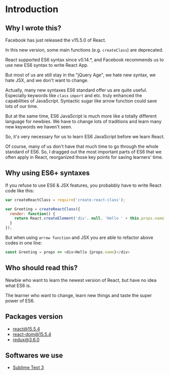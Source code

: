 # Introduction

## Why I wrote this?

Facebook has just released the v15.5.0 of React.

In this new version, some main functions (e.g. `createClass`) are deprecated.

React supported ES6 syntax since v0.14.*, and Facebook recommends us to use new ES6 syntax to write React App.

But most of us are still stay in the "jQuery Age", we hate new syntax, we hate JSX, and we don't want to change.

Actually, many new syntaxes ES6 standard offer us are quite useful. Especially keywords like `class` `import` and etc. truly enhanced the capabilities of JavaScript. Syntactic sugar like arrow function could save lots of our time.

But at the same time, ES6 JavaScript is much more like a totally different language for newbies. We have to change lots of traditions and learn many new keywords we haven't seen.

So, it's very necessary for us to learn ES6 JavaScript before we learn React.

Of course, many of us don't have that much time to go through the whole standard of ES6. So, I dragged out the most important parts of ES6 that we often apply in React, reorganized those key points for saving learners' time.

## Why using ES6+ syntaxes

If you refuse to use ES6 & JSX features, you probabbly have to write React code like this:

```js
var createReactClass = require('create-react-class');

var Greeting = createReactClass({
  render: function() {
    return React.createElement('div', null, 'Hello ' + this.props.name);
  }
});
```

But when using `arrow function` and JSX you are able to refactor above codes in one line:

```js
const Greeting = props => <div>Hello {props.name}</div>
```

## Who should read this?

Newbie who want to learn the newest version of React, but have no idea what ES6 is.

The learner who want to change, learn new things and taste the super power of ES6.

## Packages version

* [react@15.5.4](https://libraries.io/npm/react/15.5.4)
* [react-dom@15.5.4](https://libraries.io/npm/react-dom/15.5.4)
* [redux@3.6.0](https://libraries.io/npm/redux/3.6.0)

## Softwares we use

* [Sublime Text 3](https://www.sublimetext.com/)
